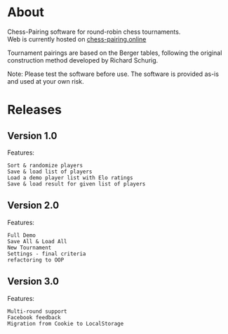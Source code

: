 
# About

Chess-Pairing software for round-robin chess tournaments.   
Web is currently hosted on [chess-pairing.online](https://chess-pairing.online)   

Tournament pairings are based on the Berger tables, following the original construction method developed by Richard Schurig.

Note: Please test the software before use. The software is provided as-is and used at your own risk.

# Releases
  
## Version 1.0
Features:

    Sort & randomize players
    Save & load list of players
    Load a demo player list with Elo ratings
    Save & load result for given list of players

## Version 2.0
Features:

    Full Demo
    Save All & Load All
    New Tournament
    Settings - final criteria
    refactoring to OOP

## Version 3.0
Features:

    Multi-round support
    Facebook feedback
    Migration from Cookie to LocalStorage